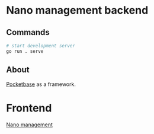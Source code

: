 # Nano management backend

## Commands

```bash
# start development server
go run . serve
```

## About

[Pocketbase](https://pocketbase.io) as a framework.

# Frontend

[Nano management](https://github.com/notnulldev/nano-management-mantine)